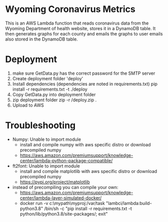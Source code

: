 # Wyoming Coronavirus Metrics
This is an AWS Lambda function that reads coronavirus data from the Wyoming Department of health website, stores it in a DynamoDB table. It then generates graphs for each county and emails the graphs to user emails also stored in the DynamoDB table.

# Deployment
1. make sure GetData.py has the correct password for the SMTP server
2. Create deployment folder 'deploy'
3. Install dependencies (dependencies are noted in requirements.txt)
    pip install -r requirements.txt -t ./deploy
4. Copy GetData.py into deployment folder
5. zip deployment folder 
    zip -r /deploy.zip .
6. Upload to AWS

# Troubleshooting
- Numpy: Unable to import module
    - install and compile numpy with aws specific distro or download precompiled numpy
    - https://aws.amazon.com/premiumsupport/knowledge-center/lambda-python-package-compatible/
- ft2font: Unable to import module
    - install and compile matplotlib with aws specific distro or download precompiled numpy
    - https://pypi.org/project/matplotlib
- instead of precompiling you can compile your own:
    - https://aws.amazon.com/premiumsupport/knowledge-center/lambda-layer-simulated-docker/
    - docker run -v c:\mypath\myproj:/var/task "lambci/lambda:build-python3.8" /bin/sh -c "pip install -r requirements.txt -t python/lib/python3.8/site-packages/; exit"

